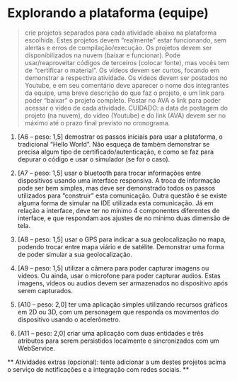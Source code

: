 # Explorando a plataforma (equipe)
> crie projetos separados para cada atividade abaixo na plataforma escolhida. Estes projetos devem “realmente” estar funcionando, sem alertas e erros de compilação/execução. Os projetos devem ser disponibilizados na nuvem (baixar e funcionar). Pode usar/reaproveitar códigos de terceiros (colocar fonte), mas vocês tem de “certificar o material”. Os vídeos devem ser curtos, focando em demonstrar a respectiva atividade. Os vídeos devem ser postados no Youtube, e em seu comentário deve aparecer o nome dos integrantes da equipe, uma breve descrição do que faz o projeto, e um link para poder “baixar” o projeto completo. Postar no AVA o link para poder acessar o vídeo de cada atividade.
CUIDADO: a data de postagem do projeto (na nuvem), do vídeo (Youtube) e do link (AVA) devem ser no máximo até o prazo final previsto no cronograma.

1. [A6 – peso: 1,5] demostrar os passos iniciais para usar a plataforma, o tradicional “Hello World”. Não esqueça de também demonstrar se precisa algum tipo de certificado/autenticação, e como se faz para depurar o código e usar o simulador (se for o caso).

2. [A7 – peso: 1,5] usar o bluetooth para trocar informações entre dispositivos usando uma interface responsiva. A troca de informação pode ser bem simples, mas deve ser demonstrado todos os passos utilizados para “construir” esta comunicação. Outra questão é se existe alguma forma de simular na IDE utilizada esta comunicação. Já em relação a interface, deve ter no mínimo 4 componentes diferentes de interface, e que respondam aos ajustes de no mínimo duas dimensão de tela.

3. [A8 – peso: 1,5] usar o GPS para indicar a sua geolocalização no mapa, podendo trocar entre mapa viário e de satélite. Demonstrar uma forma de poder simular a sua geolocalização.

4. [A9 – peso: 1,5] utilizar a câmera para poder capturar imagens ou vídeos. Ou ainda, usar o microfone para poder capturar audios. Estas imagens, vídeos ou audios devem ser armazenados no dispositivo após serem capturados.

5. [A10 – peso: 2,0] ter uma aplicação simples utilizando recursos gráficos em 2D ou 3D, com um personagem que responda os movimentos do dispositivo usando o acelerômetro.

6. [A11 – peso: 2,0] criar uma aplicação com duas entidades e três atributos para serem persistidos localmente e sincronizados com um WebService.

** Atividades extras (opcional): tente adicionar a um destes projetos acima o serviço de notificações e a integração com redes sociais. **
